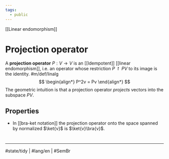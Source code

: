 ```yaml
---
tags:
  - public
---
```

[[Linear endomorphism]]
# Projection operator

A **projection operator** $P : V \to V$ is an [[Idempotent]] [[linear endomorphism]],
i.e. an operator whose restriction $P \restriction PV$ to its image is the identity. #m/def/linalg 
$$
\begin{align*}
P^2v = Pv
\end{align*}
$$
The geometric intuition is that a projection operator _projects_ vectors into the subspace $PV$.

## Properties

- In [[bra-ket notation]] the projection operator onto the space spanned by normalized $\ket{v}$ is $\ket{v}\bra{v}$.

#
---
#state/tidy | #lang/en | #SemBr
